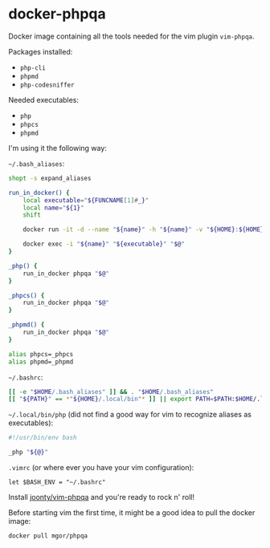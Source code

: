 # docker-phpqa

Docker image containing all the tools needed for the vim plugin `vim-phpqa`.

Packages installed:

* `php-cli`
* `phpmd`
* `php-codesniffer`

Needed executables:

* `php`
* `phpcs`
* `phpmd`

I'm using it the following way:

`~/.bash_aliases`:

```bash
shopt -s expand_aliases

run_in_docker() {
    local executable="${FUNCNAME[1]#_}"
    local name="${1}"
    shift

    docker run -it -d --name "${name}" -h "${name}" -v "${HOME}:${HOME}" "mgor/${name}" /bin/bash &> /dev/null || true

    docker exec -i "${name}" "${executable}" "$@"
}

_php() {
    run_in_docker phpqa "$@"
}

_phpcs() {
    run_in_docker phpqa "$@"
}

_phpmd() {
    run_in_docker phpqa "$@"
}

alias phpcs=_phpcs
alias phpmd=_phpmd
```

`~/.bashrc`:
```bash
[[ -e "$HOME/.bash_aliases" ]] && . "$HOME/.bash_aliases"
[[ "${PATH}" == *"${HOME}/.local/bin"* ]] || export PATH=$PATH:$HOME/.local/bin
```

`~/.local/bin/php` (did not find a good way for vim to recognize aliases as executables):
```bash
#!/usr/bin/env bash

_php "${@}"
```

`.vimrc` (or where ever you have your vim configuration):
```
let $BASH_ENV = "~/.bashrc"
```

Install [joonty/vim-phpqa](https://github.com/joonty/vim-phpqa) and you're ready to rock n' roll!

Before starting vim the first time, it might be a good idea to pull the docker image:

```bash
docker pull mgor/phpqa
```
